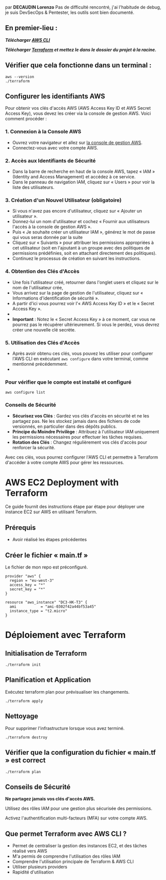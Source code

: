 par **DECAUDIN Lorenzo**
Pas de difficulté rencontré, j'ai l'habitude de debug, je suis DevSecOps & Pentester, les outils sont bien documenté.

## En premier-lieu : 

***Télécharger [AWS CLI](https://aws.amazon.com/fr/cli/)***

***Télécharger [Terraform](https://developer.hashicorp.com/terraform/install) et mettez le dans le dossier du projet à la racine.***

##  Vérifier que cela fonctionne dans un terminal : 

    aws --version
    ./terraform

## Configurer les identifiants AWS 
Pour obtenir vos clés d'accès AWS (AWS Access Key ID et AWS Secret Access Key), vous devez les créer via la console de gestion AWS. Voici comment procéder :

### 1. Connexion à la Console AWS

-   Ouvrez votre navigateur et allez sur [la console de gestion AWS](https://aws.amazon.com/console/).
-   Connectez-vous avec votre compte AWS.

### 2. Accès aux Identifiants de Sécurité

-   Dans la barre de recherche en haut de la console AWS, tapez « IAM » (Identity and Access Management) et accédez à ce service.
-   Dans le panneau de navigation IAM, cliquez sur « Users » pour voir la liste des utilisateurs.

### 3. Création d'un Nouvel Utilisateur (obligatoire)

-   Si vous n'avez pas encore d'utilisateur, cliquez sur « Ajouter un utilisateur ».
-   Donnez-lui un nom d'utilisateur et cochez « Fournir aux utilisateurs l'accès à la console de gestion AWS ».
-  Puis « Je souhaite créer un utilisateur IAM », générez le mot de passe qui vous seras donnée par la suite
-   Cliquez sur « Suivants » pour attribuer les permissions appropriées à cet utilisateur (soit en l'ajoutant à un groupe avec des politiques de permissions prédéfinies, soit en attachant directement des politiques).
-   Continuez le processus de création en suivant les instructions.

### 4. Obtention des Clés d'Accès

-   Une fois l'utilisateur créé, retourner dans l'onglet users et cliquez sur le nom de l'utilisateur crée, 
-   Vous arrivez sur la page de gestion de l'utilisateur, cliquez sur « Informations d'identification de sécurité ».
-   A partir d'ici vous pourrez voir l'« AWS Access Key ID » et le « Secret Access Key ».
- 
-   **Important** : Notez le « Secret Access Key » à ce moment, car vous ne pourrez pas le récupérer ultérieurement. Si vous le perdez, vous devrez créer une nouvelle clé secrète.

### 5. Utilisation des Clés d'Accès

-   Après avoir obtenu ces clés, vous pouvez les utiliser pour configurer l'AWS CLI en exécutant `aws configure` dans votre terminal, comme mentionné précédemment.
- 
### Pour vérifier que le compte est installé et configuré

    aws configure list 

### Conseils de Sécurité

-   **Sécurisez vos Clés** : Gardez vos clés d'accès en sécurité et ne les partagez pas. Ne les stockez jamais dans des fichiers de code versionnés, en particulier dans des dépôts publics.
-   **Principe du Moindre Privilège** : Attribuez à l'utilisateur IAM uniquement les permissions nécessaires pour effectuer les tâches requises.
-   **Rotation des Clés** : Changez régulièrement vos clés d'accès pour renforcer la sécurité.

Avec ces clés, vous pourrez configurer l'AWS CLI et permettre à Terraform d'accéder à votre compte AWS pour gérer les ressources.

# AWS EC2 Deployment with Terraform

Ce guide fournit des instructions étape par étape pour déployer une instance EC2 sur AWS en utilisant Terraform.

## Prérequis

- Avoir réalisé les étapes précédentes
  
## Créer le fichier « main.tf »
Le fichier de mon repo est préconfiguré.

    provider "aws" {
      region = "eu-west-3"
      access_key = "*"
      secret_key = "*"
    }
    
    resource "aws_instance" "DC3-HK-T3" {
      ami           = "ami-0302f42a44bf53a45"
      instance_type = "t2.micro"
    }

# Déploiement avec Terraform

## Initialisation de Terraform

    ./terraform init


## Planification et Application

Exécutez terraform plan pour prévisualiser les changements.

    ./terraform apply

## Nettoyage

Pour supprimer l'infrastructure lorsque vous avez terminé.

    ./terraform destroy
    
## Vérifier que la configuration du fichier « main.tf » est correct

    ./terraform plan

## Conseils de Sécurité

**Ne partagez jamais vos clés d'accès AWS.**

Utilisez des rôles IAM pour une gestion plus sécurisée des permissions.

Activez l'authentification multi-facteurs (MFA) sur votre compte AWS.

## Que permet Terraform avec AWS CLI ? 

- Permet de centraliser la gestion des instances EC2, et des tâches réalisé vers AWS
- M'a permis de comprendre l'utilisation des rôles IAM
- Comprendre l'utilisation principale de Terraform & AWS CLI
- Utiliser plusieurs providers
- Rapidité d'utilisation
